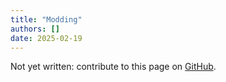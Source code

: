 ```yaml
---
title: "Modding"
authors: []
date: 2025-02-19
---
```


Not yet written: contribute to this page on [GitHub](https://github.com/Diminim/love-cookbook).